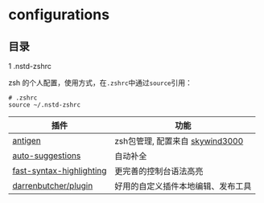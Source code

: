 # configurations

## 目录

1 .nstd-zshrc

zsh 的个人配置，使用方式，在`.zshrc`中通过`source`引用：
``` shell
# .zshrc 
source ~/.nstd-zshrc
```

|插件|功能|
|----|----|
|[antigen](https://github.com/zsh-users/antigen) | zsh包管理, 配置来自 [skywind3000](https://github.com/skywind3000/vim/blob/master/etc/zshrc.zsh)|
|[auto-suggestions](https://github.com/zsh-users/zsh-autosuggestions) | 自动补全|
|[fast-syntax-highlighting](https://github.com/fast-syntax-highlighting) | 更完善的控制台语法高亮|
|[darrenbutcher/plugin](https://github.com/darrenbutcher/plugin) | 好用的自定义插件本地编辑、发布工具|
